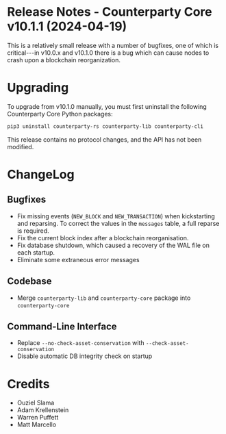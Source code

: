 # Release Notes - Counterparty Core v10.1.1 (2024-04-19)

This is a relatively small release with a number of bugfixes, one of which is critical---in v10.0.x and v10.1.0 there is a bug which can cause nodes to crash upon a blockchain reorganization.


# Upgrading

To upgrade from v10.1.0 manually, you must first uninstall the following Counterparty Core Python packages:

```bash
pip3 uninstall counterparty-rs counterparty-lib counterparty-cli
```

This release contains no protocol changes, and the API has not been modified.


# ChangeLog

## Bugfixes
* Fix missing events (`NEW_BLOCK` and `NEW_TRANSACTION`) when kickstarting and reparsing. To correct the values in the `messages` table, a full reparse is required.
* Fix the current block index after a blockchain reorganisation.
* Fix database shutdown, which caused a recovery of the WAL file on each startup.
* Eliminate some extraneous error messages

## Codebase
* Merge `counterparty-lib` and `counterparty-core` package into `counterparty-core`

## Command-Line Interface
* Replace `--no-check-asset-conservation` with `--check-asset-conservation`
* Disable automatic DB integrity check on startup

# Credits
* Ouziel Slama
* Adam Krellenstein
* Warren Puffett
* Matt Marcello
